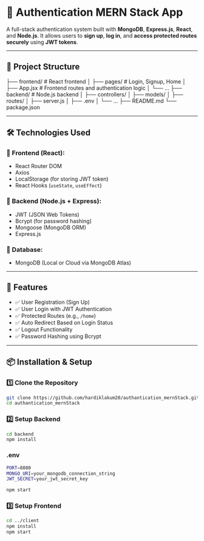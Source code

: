 # 🔐 Authentication MERN Stack App

A full-stack authentication system built with **MongoDB**, **Express.js**, **React**, and **Node.js**. It allows users to **sign up**, **log in**, and **access protected routes securely** using **JWT tokens**.

---

## 📁 Project Structure

├── frontend/ # React frontend
│ ├── pages/ # Login, Signup, Home
│ ├── App.jsx # Frontend routes and authentication logic
│ └── ...
├── backend/ # Node.js backend
│ ├── controllers/
│ ├── models/
│ ├── routes/
│ ├── server.js
│ ├── .env
│ └── ...
├── README.md
└── package.json


---

## 🛠️ Technologies Used

### 🔹 Frontend (React):
- React Router DOM
- Axios
- LocalStorage (for storing JWT token)
- React Hooks (`useState`, `useEffect`)

### 🔹 Backend (Node.js + Express):
- JWT (JSON Web Tokens)
- Bcrypt (for password hashing)
- Mongoose (MongoDB ORM)
- Express.js

### 🔹 Database:
- MongoDB (Local or Cloud via MongoDB Atlas)

---

## 🚀 Features

- ✅ User Registration (Sign Up)
- ✅ User Login with JWT Authentication
- ✅ Protected Routes (e.g., `/home`)
- ✅ Auto Redirect Based on Login Status
- ✅ Logout Functionality
- ✅ Password Hashing using Bcrypt

---

## 📦 Installation & Setup

### 1️⃣ Clone the Repository

```bash
git clone https://github.com/hardiklakum20/authantication_mernStack.git
cd authantication_mernStack
```

### 2️⃣ Setup Backend
```bash
cd backend
npm install
```
### .env
```bash
PORT=8080
MONGO_URI=your_mongodb_connection_string
JWT_SECRET=your_jwt_secret_key
```

```bash
npm start
```

### 3️⃣ Setup Frontend
```bash
cd ../client
npm install
npm start
```
